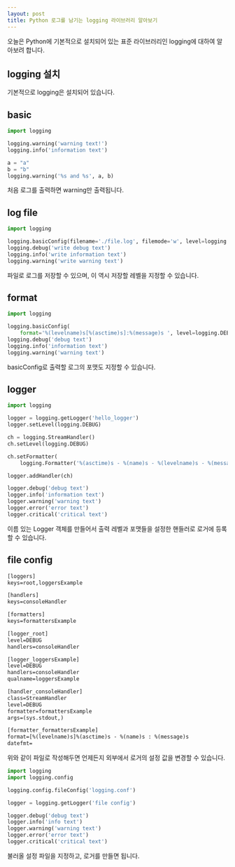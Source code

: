 ```yaml
---
layout: post
title: Python 로그를 남기는 logging 라이브러리 알아보기
---
```


오늘은 Python에 기본적으로 설치되어 있는 표준 라이브러리인 logging에 대하여 알아보려 합니다.

## logging 설치

기본적으로 logging은 설치되어 있습니다.

## basic

```python
import logging

logging.warning('warning text!')
logging.info('information text')

a = "a"
b = "b"
logging.warning('%s and %s', a, b)
```

처음 로그를 출력하면 warning만 출력됩니다.

## log file

```python
import logging

logging.basicConfig(filename='./file.log', filemode='w', level=logging.DEBUG)
logging.debug('write debug text')
logging.info('write information text')
logging.warning('write warning text')
```

파일로 로그를 저장할 수 있으며, 이 역시 저장할 레벨을 지정할 수 있습니다.

## format

```python
import logging

logging.basicConfig(
    format='%(levelname)s[%(asctime)s]:%(message)s ', level=logging.DEBUG)
logging.debug('debug text')
logging.info('information text')
logging.warning('warning text')
```

basicConfig로 출력할 로그의 포맷도 지정할 수 있습니다.

## logger

```python
import logging

logger = logging.getLogger('hello_logger')
logger.setLevel(logging.DEBUG)

ch = logging.StreamHandler()
ch.setLevel(logging.DEBUG)

ch.setFormatter(
    logging.Formatter('%(asctime)s - %(name)s - %(levelname)s - %(message)s'))

logger.addHandler(ch)

logger.debug('debug text')
logger.info('information text')
logger.warning('warning text')
logger.error('error text')
logger.critical('critical text')
```

이름 있는 Logger 객체를 만들어서 출력 레벨과 포맷들을 설정한 핸들러로 로거에 등록할 수 있습니다.

## file config

```xml
[loggers]
keys=root,loggersExample

[handlers]
keys=consoleHandler

[formatters]
keys=formattersExample

[logger_root]
level=DEBUG
handlers=consoleHandler

[logger_loggersExample]
level=DEBUG
handlers=consoleHandler
qualname=loggersExample

[handler_consoleHandler]
class=StreamHandler
level=DEBUG
formatter=formattersExample
args=(sys.stdout,)

[formatter_formattersExample]
format=[%(levelname)s]%(asctime)s - %(name)s : %(message)s
datefmt=
```

위와 같이 파일로 작성해두면 언제든지 외부에서 로거의 설정 값을 변경할 수 있습니다.

```python
import logging
import logging.config

logging.config.fileConfig('logging.conf')

logger = logging.getLogger('file config')

logger.debug('debug text')
logger.info('info text')
logger.warning('warning text')
logger.error('error text')
logger.critical('critical text')
```

불러올 설정 파일을 지정하고, 로거를 만들면 됩니다.
